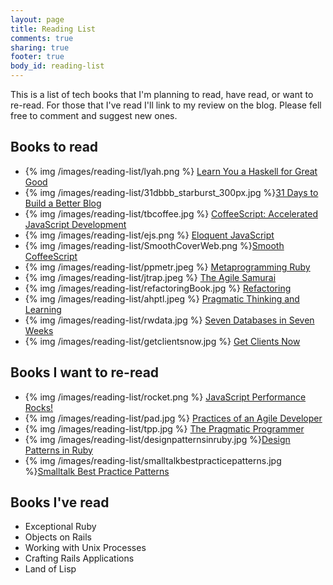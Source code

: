 ```yaml
---
layout: page
title: Reading List
comments: true
sharing: true
footer: true
body_id: reading-list
---
```


This is a list of tech books that I'm planning to read, have read, or want to re-read. For those that I've read I'll link to my review on the blog. Please fell free to comment and suggest new ones.

Books to read
-------------

* {% img /images/reading-list/lyah.png %} [Learn You a Haskell for Great Good](http://learnyouahaskell.com/)
* {% img /images/reading-list/31dbbb_starburst_300px.jpg %}[31 Days to Build a Better Blog](http://www.problogger.net/31dbbb-workbook/)
* {% img /images/reading-list/tbcoffee.jpg %} [CoffeeScript: Accelerated JavaScript Development](http://pragprog.com/book/tbcoffee/coffeescript)
* {% img /images/reading-list/ejs.png %} [Eloquent JavaScript](http://eloquentjavascript.net/)
* {% img /images/reading-list/SmoothCoverWeb.png %}[Smooth CoffeeScript](http://autotelicum.github.com/Smooth-CoffeeScript/)
* {% img /images/reading-list/ppmetr.jpeg %} [Metaprogramming Ruby](http://pragprog.com/book/ppmetr/metaprogramming-ruby)
* {% img /images/reading-list/jtrap.jpeg %} [The Agile Samurai](http://pragprog.com/book/jtrap/the-agile-samurai)
* {% img  /images/reading-list/refactoringBook.jpg %} [Refactoring](http://martinfowler.com/books.html#refactoring)
* {% img /images/reading-list/ahptl.jpeg %} [Pragmatic Thinking and Learning](http://pragprog.com/book/ahptl/pragmatic-thinking-and-learning)
* {% img /images/reading-list/rwdata.jpg %} [Seven Databases in Seven Weeks](http://pragprog.com/book/rwdata/seven-databases-in-seven-weeks)
* {% img /images/reading-list/getclientsnow.jpg %} [Get Clients Now](http://www.getclientsnow.com/)

Books I want to re-read
-----------------------

* {% img /images/reading-list/rocket.png %} [JavaScript Performance Rocks!](http://javascriptrocks.com/performance/)
* {% img /images/reading-list/pad.jpg %} [Practices of an Agile Developer](http://pragprog.com/book/pad/practices-of-an-agile-developer)
* {% img /images/reading-list/tpp.jpg %} [The Pragmatic Programmer](http://pragprog.com/the-pragmatic-programmer)
* {% img /images/reading-list/designpatternsinruby.jpg %}[Design Patterns in Ruby](http://designpatternsinruby.com/)
* {% img /images/reading-list/smalltalkbestpracticepatterns.jpg %}[Smalltalk Best Practice Patterns](http://c2.com/cgi/wiki?SmalltalkBestPracticePatterns)

Books I've read
---------------

* Exceptional Ruby
* Objects on Rails
* Working with Unix Processes
* Crafting Rails Applications
* Land of Lisp
